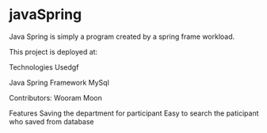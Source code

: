 # javaSpring

Java Spring is simply a program created by a spring frame workload.

This project is deployed at:

Technologies Usedgf

Java Spring Framework
MySql

Contributors: Wooram Moon

Features
Saving the department for participant
Easy to search the paticipant who saved from database

